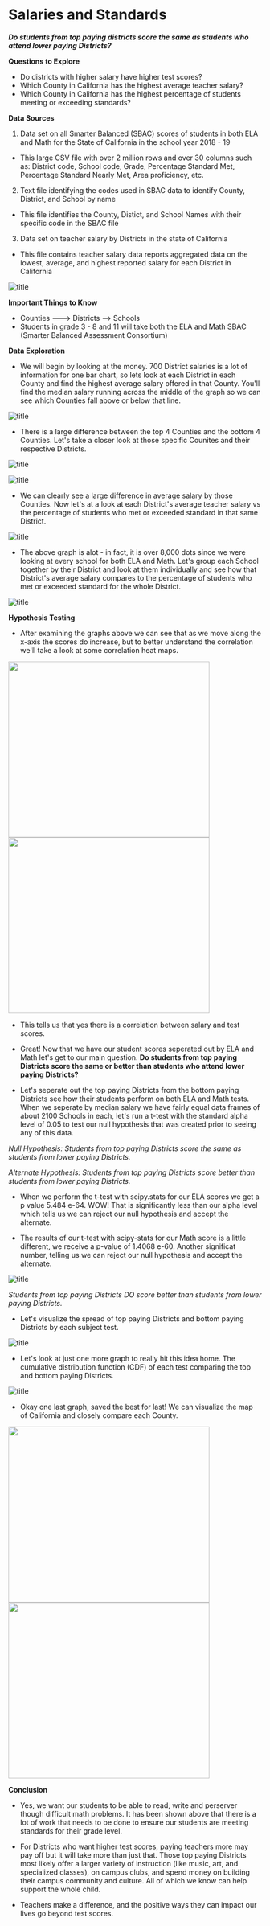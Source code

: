 # Salaries and Standards

***Do students from top paying districts score the same as students who attend lower paying Districts?***

**Questions to Explore**
- Do districts with higher salary have higher test scores?
- Which County in California has the highest average teacher salary?
- Which County in California has the highest percentage of students meeting or exceeding standards?

**Data Sources** 
1. Data set on all Smarter Balanced (SBAC) scores of students in both ELA and Math for the State of California in the school year 2018 - 19 
- This large CSV file with over 2 million rows and over 30 columns such as: District code, School code, Grade, Percentage Standard Met, Percentage Standard Nearly Met, Area proficiency, etc.
2. Text file identifying the codes used in SBAC data to identify County, District, and School by name
- This file identifies the County, Distict, and School Names with their specific code in the SBAC file
3. Data set on teacher salary by Districts in the state of California
- This file contains teacher salary data reports aggregated data on the lowest, average, and highest reported salary for each District in California

![title](images/infographic.png)

**Important Things to Know**
- Counties ---> Districts --> Schools
- Students in grade 3 - 8 and 11 will take both the ELA and Math SBAC (Smarter Balanced Assessment Consortium)

**Data Exploration**

- We will begin by looking at the money. 700 District salaries is a lot of information for one bar chart, so lets look at each District in each County and find the highest average salary offered in that County. You'll find the median salary running across the middle of the graph so we can see which Counties fall above or below that line.

![title](images/salary_bycounty.png)

- There is a large difference between the top 4 Counties and the bottom 4 Counties. Let's take a closer look at those specific Counites and their respective Districts.

![title](images/2topcounties.png)

![title](images/2bottomcounties.png)

- We can clearly see a large difference in average salary by those Counties. Now let's at a look at each District's average teacher salary vs the percentage of students who met or exceeded standard in that same District.

![title](images/scatterpay_met.png)

- The above graph is alot - in fact, it is over 8,000 dots since we were looking at every school for both ELA and Math. Let's group each School together by their District and look at them individually and see how that District's average salary compares to the percentage of students who met or exceeded standard for the whole District. 

![title](images/scatterpaybydistrict.png)

**Hypothesis Testing**

- After examining the graphs above we can see that as we move along the x-axis the scores do increase, but to better understand the correlation we'll take a look at some correlation heat maps.

<img src="https://github.com/mollyincali/teacher-pay/blob/master/images/corrmathpng.png" width="400" height="350"><img src="https://github.com/mollyincali/teacher-pay/blob/master/images/correla.png" width="400" height="350">

- This tells us that yes there is a correlation between salary and test scores.

- Great! Now that we have our student scores seperated out by ELA and Math let's get to our main question. **Do students from top paying Districts score the same or better than students who attend lower paying Districts?**

- Let's seperate out the top paying Districts from the bottom paying Districts see how their students perform on both ELA and Math tests. When we seperate by median salary we have fairly equal data frames of about 2100 Schools in each, let's run a t-test with the standard alpha level of 0.05 to test our null hypothesis that was created prior to seeing any of this data.

*Null Hypothesis: Students from top paying Districts score the same as students from lower paying Districts.*

*Alternate Hypothesis: Students from top paying Districts score better than students from lower paying Districts.*

- When we perform the t-test with scipy.stats for our ELA scores we get a p value 5.484 e-64. WOW! That is significantly less than our alpha level which tells us we can reject our null hypothesis and accept the alternate.

- The results of our t-test with scipy-stats for our Math score is a little different, we receive a p-value of 1.4068 e-60. Another significat number, telling us we can reject our null hypothesis and accept the alternate.

![title](images/pvalue.png)

*Students from top paying Districts DO score better than students from lower paying Districts.* 

- Let's visualize the spread of top paying Districts and bottom paying Districts by each subject test.

![title](images/histbytopbottom.png)

- Let's look at just one more graph to really hit this idea home. The cumulative distribution function (CDF) of each test comparing the top and bottom paying Districts. 

![title](images/cdf.png)

- Okay one last graph, saved the best for last! We can visualize the map of California and closely compare each County.

<img src="https://github.com/mollyincali/teacher-pay/blob/master/images/avgsalary.png" width="400" height="350"><img src="https://github.com/mollyincali/teacher-pay/blob/master/images/percentmet.png" width="400" height="350">

**Conclusion**
- Yes, we want our students to be able to read, write and perserver though difficult math problems. It has been shown above that there is a lot of work that needs to be done to ensure our students are meeting standards for their grade level. 

- For Districts who want higher test scores, paying teachers more may pay off but it will take more than just that. Those top paying Districts most likely offer a larger variety of instruction (like music, art, and specialized classes), on campus clubs, and spend money on building their campus community and culture. All of which we know can help support the whole child.

- Teachers make a difference, and the positive ways they can impact our lives go beyond test scores.